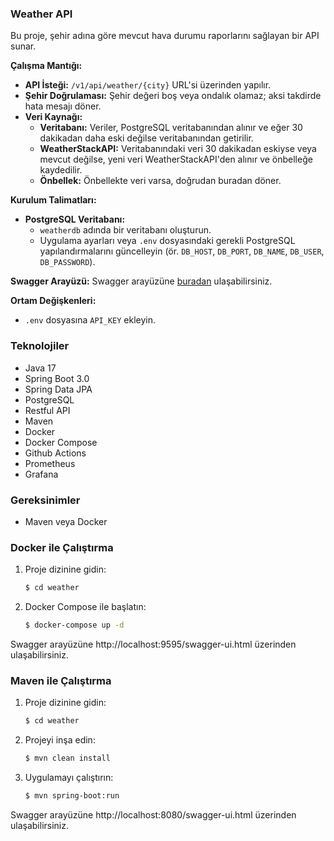### Weather API

Bu proje, şehir adına göre mevcut hava durumu raporlarını sağlayan bir API sunar.

**Çalışma Mantığı:**
- **API İsteği:** `/v1/api/weather/{city}` URL'si üzerinden yapılır.
- **Şehir Doğrulaması:** Şehir değeri boş veya ondalık olamaz; aksi takdirde hata mesajı döner.
- **Veri Kaynağı:**
  - **Veritabanı:** Veriler, PostgreSQL veritabanından alınır ve eğer 30 dakikadan daha eski değilse veritabanından getirilir.
  - **WeatherStackAPI:** Veritabanındaki veri 30 dakikadan eskiyse veya mevcut değilse, yeni veri WeatherStackAPI'den alınır ve önbelleğe kaydedilir.
  - **Önbellek:** Önbellekte veri varsa, doğrudan buradan döner.

**Kurulum Talimatları:**
- **PostgreSQL Veritabanı:**
  - `weatherdb` adında bir veritabanı oluşturun.
  - Uygulama ayarları veya `.env` dosyasındaki gerekli PostgreSQL yapılandırmalarını güncelleyin (ör. `DB_HOST`, `DB_PORT`, `DB_NAME`, `DB_USER`, `DB_PASSWORD`).

**Swagger Arayüzü:**
Swagger arayüzüne [buradan](http://localhost:8080/swagger-ui/index.html) ulaşabilirsiniz.

**Ortam Değişkenleri:**
- `.env` dosyasına `API_KEY` ekleyin.

### Teknolojiler

- Java 17
- Spring Boot 3.0
- Spring Data JPA
- PostgreSQL
- Restful API
- Maven
- Docker
- Docker Compose
- Github Actions
- Prometheus
- Grafana

### Gereksinimler

- Maven veya Docker

### Docker ile Çalıştırma

1. Proje dizinine gidin:
    ```bash
    $ cd weather
    ```
2. Docker Compose ile başlatın:
    ```bash
    $ docker-compose up -d
    ```

Swagger arayüzüne http://localhost:9595/swagger-ui.html üzerinden ulaşabilirsiniz.

### Maven ile Çalıştırma

1. Proje dizinine gidin:
    ```bash
    $ cd weather
    ```
2. Projeyi inşa edin:
    ```bash
    $ mvn clean install
    ```
3. Uygulamayı çalıştırın:
    ```bash
    $ mvn spring-boot:run
    ```

Swagger arayüzüne http://localhost:8080/swagger-ui.html üzerinden ulaşabilirsiniz.

